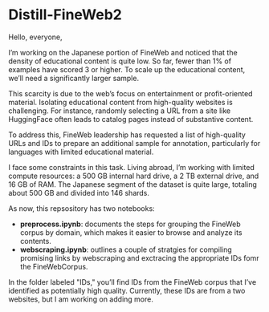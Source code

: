 # Distill-FineWeb2

Hello, everyone,

I’m working on the Japanese portion of FineWeb and noticed that the density of educational content is quite low. So far, fewer than 1% of examples have scored 3 or higher. To scale up the educational content, we’ll need a significantly larger sample.

This scarcity is due to the web’s focus on entertainment or profit-oriented material. Isolating educational content from high-quality websites is challenging. For instance, randomly selecting a URL from a site like HuggingFace often leads to catalog pages instead of substantive content.

To address this, FineWeb leadership has requested a list of high-quality URLs and IDs to prepare an additional sample for annotation, particularly for languages with limited educational material.

I face some constraints in this task. Living abroad, I’m working with limited compute resources: a 500 GB internal hard drive, a 2 TB external drive, and 16 GB of RAM. The Japanese segment of the dataset is quite large, totaling about 500 GB and divided into 146 shards.

As now, this repsository has two notebooks:
- **preprocess.ipynb**: documents the steps for grouping the FineWeb corpus by domain, which makes it easier to browse and analyze its contents.
- **webscraping.ipynb**: outlines a couple of stratgies for compiling promising links by webscraping and exctracing the appropriate IDs fomr the FineWebCorpus.

In the folder labeled "IDs," you’ll find IDs from the FineWeb corpus that I’ve identified as potentially high quality. Currently, these IDs are from a two websites, but I am working on adding more.
